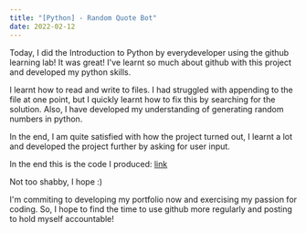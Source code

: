 ```yaml
---
title: "[Python] - Random Quote Bot"
date: 2022-02-12
---
```


Today, I did the Introduction to Python by everydeveloper using the github learning lab!
It was great! I've learnt so much about github with this project and developed my python skills.

I learnt how to read and write to files. I had struggled with appending to the file at one point,
but I quickly learnt how to fix this by searching for the solution. Also, I have developed my
understanding of generating random numbers in python. 

In the end, I am quite satisfied with how the project turned out, I learnt a lot and developed
the project further by asking for user input.

In the end this is the code I produced: [link](https://github.com/viaod/python-random-quote/blob/master/get-quote.py)

Not too shabby, I hope :) 

I'm commiting to developing my portfolio now and exercising my passion for coding. 
So, I hope to find the time to use github more regularly and posting to hold myself accountable!
